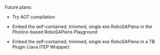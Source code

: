 Future plans:

- Try AOT compilation

- Embed the self-contained, trimmed, single exe RoboSAPiens in the Photino-based RoboSAPiens Playground

- Embed the self-contained, trimmed, single exe RoboSAPiens in a TB Plugin (Java ITEP Wrapper)

